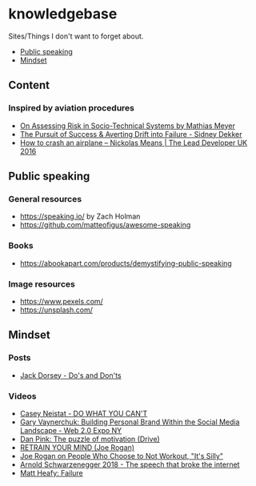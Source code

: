 # knowledgebase
Sites/Things I don't want to forget about.

* [Public speaking](#public-speaking)
* [Mindset](#mindset)

## Content

### Inspired by aviation procedures
* [On Assessing Risk in Socio-Technical Systems by Mathias Meyer](https://www.paperplanes.de/2014/3/24/assessing-risk-in-socio-technical-systems.html)
* [The Pursuit of Success & Averting Drift into Failure - Sidney Dekker](https://www.youtube.com/watch?v=pmZ6wtOmTZU)
* [How to crash an airplane – Nickolas Means | The Lead Developer UK 2016](https://www.youtube.com/watch?v=099cHWSbAL8)

## Public speaking

### General resources
* https://speaking.io/ by Zach Holman
* https://github.com/matteofigus/awesome-speaking

### Books
* https://abookapart.com/products/demystifying-public-speaking

### Image resources
* https://www.pexels.com/
* https://unsplash.com/

## Mindset

### Posts
* [Jack Dorsey - Do's and Don'ts](https://mashable.com/2013/10/20/twitter-founder-jack-dorsey-dos-and-donts/)

### Videos

* [Casey Neistat - DO WHAT YOU CAN'T](https://www.youtube.com/watch?v=jG7dSXcfVqE)
* [Gary Vaynerchuk: Building Personal Brand Within the Social Media Landscape - Web 2.0 Expo NY](https://www.youtube.com/watch?v=EhqZ0RU95d4)
* [Dan Pink: The puzzle of motivation (Drive)](https://www.youtube.com/watch?v=rrkrvAUbU9Y)
* [RETRAIN YOUR MIND (Joe Rogan)](https://www.youtube.com/watch?v=ysTGb27yCcc)
* [Joe Rogan on People Who Choose to Not Workout, "It's Silly"](https://www.youtube.com/watch?v=d-babgLc9JQ)
* [Arnold Schwarzenegger 2018 - The speech that broke the internet](https://www.youtube.com/watch?v=u_ktRTWMX3M)
* [Matt Heafy: Failure](https://www.youtube.com/watch?v=v8iuAfyjAkA)
